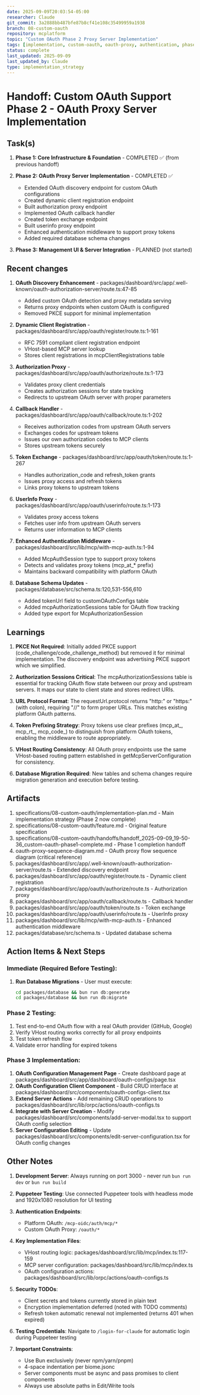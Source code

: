 ```yaml
---
date: 2025-09-09T20:03:54-05:00
researcher: Claude
git_commit: 3a2888bb487bfe87b8cf41e108c35499959a1938
branch: 08-custom-oauth
repository: mcplatform
topic: "Custom OAuth Phase 2 Proxy Server Implementation"
tags: [implementation, custom-oauth, oauth-proxy, authentication, phase2-complete]
status: complete
last_updated: 2025-09-09
last_updated_by: Claude
type: implementation_strategy
---
```


# Handoff: Custom OAuth Support Phase 2 - OAuth Proxy Server Implementation

## Task(s)
1. **Phase 1: Core Infrastructure & Foundation** - COMPLETED ✅ (from previous handoff)
2. **Phase 2: OAuth Proxy Server Implementation** - COMPLETED ✅
   - Extended OAuth discovery endpoint for custom OAuth configurations
   - Created dynamic client registration endpoint
   - Built authorization proxy endpoint  
   - Implemented OAuth callback handler
   - Created token exchange endpoint
   - Built userinfo proxy endpoint
   - Enhanced authentication middleware to support proxy tokens
   - Added required database schema changes

3. **Phase 3: Management UI & Server Integration** - PLANNED (not started)

## Recent changes

1. **OAuth Discovery Enhancement** - packages/dashboard/src/app/.well-known/oauth-authorization-server/route.ts:47-85
   - Added custom OAuth detection and proxy metadata serving
   - Returns proxy endpoints when custom OAuth is configured
   - Removed PKCE support for minimal implementation

2. **Dynamic Client Registration** - packages/dashboard/src/app/oauth/register/route.ts:1-161
   - RFC 7591 compliant client registration endpoint
   - VHost-based MCP server lookup
   - Stores client registrations in mcpClientRegistrations table

3. **Authorization Proxy** - packages/dashboard/src/app/oauth/authorize/route.ts:1-173
   - Validates proxy client credentials
   - Creates authorization sessions for state tracking
   - Redirects to upstream OAuth server with proper parameters

4. **Callback Handler** - packages/dashboard/src/app/oauth/callback/route.ts:1-202
   - Receives authorization codes from upstream OAuth servers
   - Exchanges codes for upstream tokens
   - Issues our own authorization codes to MCP clients
   - Stores upstream tokens securely

5. **Token Exchange** - packages/dashboard/src/app/oauth/token/route.ts:1-267
   - Handles authorization_code and refresh_token grants
   - Issues proxy access and refresh tokens
   - Links proxy tokens to upstream tokens

6. **UserInfo Proxy** - packages/dashboard/src/app/oauth/userinfo/route.ts:1-173
   - Validates proxy access tokens
   - Fetches user info from upstream OAuth servers
   - Returns user information to MCP clients

7. **Enhanced Authentication Middleware** - packages/dashboard/src/lib/mcp/with-mcp-auth.ts:1-94
   - Added McpAuthSession type to support proxy tokens
   - Detects and validates proxy tokens (mcp_at_* prefix)
   - Maintains backward compatibility with platform OAuth

8. **Database Schema Updates** - packages/database/src/schema.ts:120,531-556,610
   - Added tokenUrl field to customOAuthConfigs table
   - Added mcpAuthorizationSessions table for OAuth flow tracking
   - Added type export for McpAuthorizationSession

## Learnings

1. **PKCE Not Required**: Initially added PKCE support (code_challenge/code_challenge_method) but removed it for minimal implementation. The discovery endpoint was advertising PKCE support which we simplified.

2. **Authorization Sessions Critical**: The mcpAuthorizationSessions table is essential for tracking OAuth flow state between our proxy and upstream servers. It maps our state to client state and stores redirect URIs.

3. **URL Protocol Format**: The requestUrl.protocol returns "http:" or "https:" (with colon), requiring "//" to form proper URLs. This matches existing platform OAuth patterns.

4. **Token Prefixing Strategy**: Proxy tokens use clear prefixes (mcp_at_, mcp_rt_, mcp_code_) to distinguish from platform OAuth tokens, enabling the middleware to route appropriately.

5. **VHost Routing Consistency**: All OAuth proxy endpoints use the same VHost-based routing pattern established in getMcpServerConfiguration for consistency.

6. **Database Migration Required**: New tables and schema changes require migration generation and execution before testing.

## Artifacts

1. specifications/08-custom-oauth/implementation-plan.md - Main implementation strategy (Phase 2 now complete)
2. specifications/08-custom-oauth/feature.md - Original feature specification
3. specifications/08-custom-oauth/handoffs/handoff_2025-09-09_19-50-36_custom-oauth-phase1-complete.md - Phase 1 completion handoff
4. oauth-proxy-sequence-diagram.md - OAuth proxy flow sequence diagram (critical reference)
5. packages/dashboard/src/app/.well-known/oauth-authorization-server/route.ts - Extended discovery endpoint
6. packages/dashboard/src/app/oauth/register/route.ts - Dynamic client registration
7. packages/dashboard/src/app/oauth/authorize/route.ts - Authorization proxy
8. packages/dashboard/src/app/oauth/callback/route.ts - Callback handler
9. packages/dashboard/src/app/oauth/token/route.ts - Token exchange
10. packages/dashboard/src/app/oauth/userinfo/route.ts - UserInfo proxy
11. packages/dashboard/src/lib/mcp/with-mcp-auth.ts - Enhanced authentication middleware
12. packages/database/src/schema.ts - Updated database schema

## Action Items & Next Steps

### Immediate (Required Before Testing):
1. **Run Database Migrations** - User must execute:
   ```bash
   cd packages/database && bun run db:generate
   cd packages/database && bun run db:migrate
   ```

### Phase 2 Testing:
1. Test end-to-end OAuth flow with a real OAuth provider (GitHub, Google)
2. Verify VHost routing works correctly for all proxy endpoints
3. Test token refresh flow
4. Validate error handling for expired tokens

### Phase 3 Implementation:
1. **OAuth Configuration Management Page** - Create dashboard page at packages/dashboard/src/app/dashboard/oauth-configs/page.tsx
2. **OAuth Configuration Client Component** - Build CRUD interface at packages/dashboard/src/components/oauth-configs-client.tsx
3. **Extend Server Actions** - Add remaining CRUD operations to packages/dashboard/src/lib/orpc/actions/oauth-configs.ts
4. **Integrate with Server Creation** - Modify packages/dashboard/src/components/add-server-modal.tsx to support OAuth config selection
5. **Server Configuration Editing** - Update packages/dashboard/src/components/edit-server-configuration.tsx for OAuth config changes

## Other Notes

1. **Development Server**: Always running on port 3000 - never run `bun run dev` or `bun run build`

2. **Puppeteer Testing**: Use connected Puppeteer tools with headless mode and 1920x1080 resolution for UI testing

3. **Authentication Endpoints**: 
   - Platform OAuth: `/mcp-oidc/auth/mcp/*`
   - Custom OAuth Proxy: `/oauth/*`

4. **Key Implementation Files**:
   - VHost routing logic: packages/dashboard/src/lib/mcp/index.ts:117-159
   - MCP server configuration: packages/dashboard/src/lib/mcp/index.ts
   - OAuth configuration actions: packages/dashboard/src/lib/orpc/actions/oauth-configs.ts

5. **Security TODOs**: 
   - Client secrets and tokens currently stored in plain text
   - Encryption implementation deferred (noted with TODO comments)
   - Refresh token automatic renewal not implemented (returns 401 when expired)

6. **Testing Credentials**: Navigate to `/login-for-claude` for automatic login during Puppeteer testing

7. **Important Constraints**:
   - Use Bun exclusively (never npm/yarn/pnpm)
   - 4-space indentation per biome.jsonc
   - Server components must be async and pass promises to client components
   - Always use absolute paths in Edit/Write tools